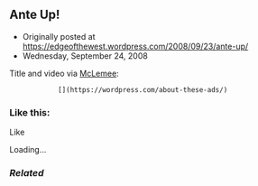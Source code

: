 ## Ante Up!

 * Originally posted at https://edgeofthewest.wordpress.com/2008/09/23/ante-up/
 * Wednesday, September 24, 2008

Title and video via [McLemee](http://www.artsjournal.com/quickstudy/2008/09/ante\_up.html):



		

			

				[](https://wordpress.com/about-these-ads/)
				

					
				

			

		

### Like this:

Like

 
Loading...

[]()

### _Related_

